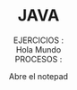 

<H1 ALIGN="CENTER">JAVA</H1>
<CENTER>
EJERCICIOS :
  <br/>
  Hola Mundo
  <br/>
PROCESOS :

Abre el notepad
</CENTER>
